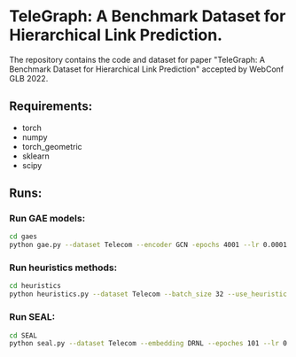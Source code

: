 # TeleGraph: A Benchmark Dataset for Hierarchical Link Prediction.
The repository contains the code and dataset for paper "TeleGraph: A Benchmark Dataset for Hierarchical Link Prediction" accepted by WebConf GLB 2022.

## Requirements:
* torch
* numpy
* torch_geometric
* sklearn
* scipy

## Runs:
 ### Run GAE models:
 ```bash
 cd gaes
 python gae.py --dataset Telecom --encoder GCN -epochs 4001 --lr 0.0001 --val_ratio 0.05 --test_ratio 0.10 --patience 200
 ```

### Run heuristics methods:
```bash
cd heuristics
python heuristics.py --dataset Telecom --batch_size 32 --use_heuristic CN
```

<!-- ### Run LGLP:
```bash
cd LGLP/LGLP
python Main.py --data_name Telecom --max-train-num 10000 --hop 1 --max-nodes-per-hop 100
```

### Run NeoGNNs:
```bash
cd NeoGnn
python neognn.py --dataset Telecom --num_layers 2 --hidden_channels 256 --batch_size 256 --test_batch_size 256 --lr 0.01 --epochs 200 --runs 10
``` -->

### Run SEAL:
```bash
cd SEAL
python seal.py --dataset Telecom --embedding DRNL --epoches 101 --lr 0.0001 --weight_deccay 5e-4 --val_ratio 0.05 --test_ratio 0.10 --batch_size 32 --patience 20
```
